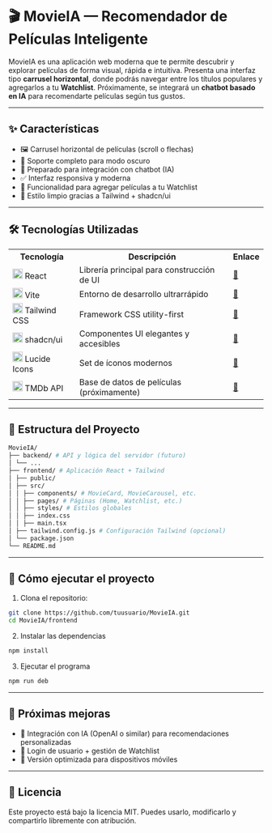 # 🎬 MovieIA — Recomendador de Películas Inteligente

MovieIA es una aplicación web moderna que te permite descubrir y explorar películas de forma visual, rápida e intuitiva. Presenta una interfaz tipo **carrusel horizontal**, donde podrás navegar entre los títulos populares y agregarlos a tu **Watchlist**. Próximamente, se integrará un **chatbot basado en IA** para recomendarte películas según tus gustos.

---

## ✨ Características

- 🖼️ Carrusel horizontal de películas (scroll o flechas)
- 🌙 Soporte completo para modo oscuro
- 🧠 Preparado para integración con chatbot (IA)
- ✅ Interfaz responsiva y moderna
- 🔖 Funcionalidad para agregar películas a tu Watchlist
- 🎨 Estilo limpio gracias a Tailwind + shadcn/ui

---

## 🛠️ Tecnologías Utilizadas

<table>
  <tr>
    <th>Tecnología</th>
    <th>Descripción</th>
    <th>Enlace</th>
  </tr>
  <tr>
    <td><img src="https://upload.wikimedia.org/wikipedia/commons/a/a7/React-icon.svg" width="20" alt="React"> React</td>
    <td>Librería principal para construcción de UI</td>
    <td><a href="https://reactjs.org/">🔗</a></td>
  </tr>
  <tr>
    <td><img src="https://vitejs.dev/logo.svg" width="20" alt="Vite"> Vite</td>
    <td>Entorno de desarrollo ultrarrápido</td>
    <td><a href="https://vitejs.dev/">🔗</a></td>
  </tr>
  <tr>
    <td><img src="https://tailwindcss.com/favicons/favicon-32x32.png" width="20" alt="Tailwind"> Tailwind CSS</td>
    <td>Framework CSS utility-first</td>
    <td><a href="https://tailwindcss.com/">🔗</a></td>
  </tr>
  <tr>
    <td><img src="https://ui.shadcn.com/favicon.ico" width="20" alt="shadcn"> shadcn/ui</td>
    <td>Componentes UI elegantes y accesibles</td>
    <td><a href="https://ui.shadcn.com/">🔗</a></td>
  </tr>
  <tr>
    <td><img src="https://lucide.dev/favicon.ico" width="20" alt="Lucide"> Lucide Icons</td>
    <td>Set de íconos modernos</td>
    <td><a href="https://lucide.dev/">🔗</a></td>
  </tr>
  <tr>
    <td><img src="https://www.themoviedb.org/favicon.ico" width="20" alt="TMDB"> TMDb API</td>
    <td>Base de datos de películas (próximamente)</td>
    <td><a href="https://www.themoviedb.org/documentation/api">🔗</a></td>
  </tr>
</table>

---

## 📁 Estructura del Proyecto

```bash
MovieIA/
├── backend/ # API y lógica del servidor (futuro)
│ └── ...
├── frontend/ # Aplicación React + Tailwind
│ ├── public/
│ ├── src/
│ │ ├── components/ # MovieCard, MovieCarousel, etc.
│ │ ├── pages/ # Páginas (Home, Watchlist, etc.)
│ │ ├── styles/ # Estilos globales
│ │ ├── index.css
│ │ ├── main.tsx
│ ├── tailwind.config.js # Configuración Tailwind (opcional)
│ └── package.json
└── README.md
```

---

## 🚀 Cómo ejecutar el proyecto

1. Clona el repositorio:

```bash
git clone https://github.com/tuusuario/MovieIA.git
cd MovieIA/frontend
   ```

2. Instalar las dependencias

```bash
npm install
```

3. Ejecutar el programa

```bash
npm run deb
```

---

## 📌 Próximas mejoras

- 🤖 Integración con IA (OpenAI o similar) para recomendaciones personalizadas
- 🔐 Login de usuario + gestión de Watchlist
- 📱 Versión optimizada para dispositivos móviles

---

## 📃 Licencia

Este proyecto está bajo la licencia MIT.
Puedes usarlo, modificarlo y compartirlo libremente con atribución.